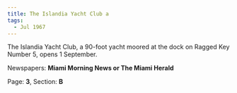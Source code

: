 ```yaml
---  
title: The Islandia Yacht Club a  
tags:  
  - Jul 1967  
---  
```

  
The Islandia Yacht Club, a 90-foot yacht moored at the dock on Ragged Key Number 5, opens 1 September.  
  
Newspapers: **Miami Morning News or The Miami Herald**  
  
Page: **3**, Section: **B** 
